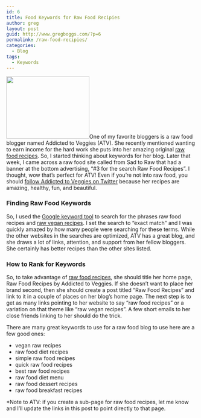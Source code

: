 ```yaml
---
id: 6
title: Food Keywords for Raw Food Recipies
author: greg
layout: post
guid: http://www.gregboggs.com/?p=6
permalink: /raw-food-recipies/
categories:
  - Blog
tags:
  - Keywords
---
```

<a href="http://www.gregboggs.com/raw-food-recipies/addictedtoveggies/" rel="attachment wp-att-125"><img class="alignleft size-full wp-image-125" title="addictedtoveggies" src="http://www.gregboggs.com/wp-content/uploads/2010/09/addictedtoveggies.jpg" alt="" width="220" height="165" /></a>One of my favorite bloggers is a raw food blogger named Addicted to Veggies (ATV). She recently mentioned wanting to earn income for the hard work she puts into her amazing original [raw food recipes][1]. So, I started thinking about keywords for her blog. Later that week, I came across a raw food site called from Sad to Raw that had a banner at the bottom advertising, &#8220;#3 for the search Raw Food Recipes&#8221;. I thought, wow that&#8217;s perfect for ATV! Even if you&#8217;re not into raw food, you should [follow Addicted to Veggies on Twitter][2] because her recipes are amazing, healthy, fun, and beautiful.

### Finding Raw Food Keywords

So, I used the [Google keyword tool][3] to search for the phrases raw food recipes and [raw vegan recipes][1]. I set the search to &#8220;exact match&#8221; and I was quickly amazed by how many people were searching for these terms. While the other websites in the searches are optimized, ATV has a great blog, and she draws a lot of links, attention, and support from her fellow bloggers. She certainly has better recipes than the other sites listed.

### How to Rank for Keywords

So, to take advantage of [raw food recipes][1], she should title her home page, Raw Food Recipes by Addicted to Veggies. If she doesn&#8217;t want to place her brand second, then she should create a post titled &#8220;Raw Food Recipes&#8221; and link to it in a couple of places on her blog&#8217;s home page. The next step is to get as many links pointing to her website to say &#8220;raw food recipes&#8221; or a variation on that theme like &#8220;raw vegan recipes&#8221;. A few short emails to her close friends linking to her should do the trick.

There are many great keywords to use for a raw food blog to use here are a few good ones:

  * vegan raw recipes
  * raw food diet recipes
  * simple raw food recipes
  * quick raw food recipes
  * best raw food recipes
  * raw food diet menu
  * raw food dessert recipes
  * raw food breakfast recipes

*Note to ATV: if you create a sub-page for raw food recipes, let me know and I&#8217;ll update the links in this post to point directly to that page.

 [1]: http://www.addictedtoveggies.com/
 [2]: http://twitter.com/Atvdailyfix
 [3]: https://adwords.google.com/select/KeywordToolExternal